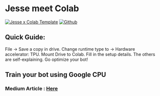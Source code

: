 # Jesse meet Colab
[![Jesse x Colab Template](https://colab.research.google.com/assets/colab-badge.svg)](https://colab.research.google.com/drive/13fp4W6lBvfPsSxuhEnVxCYMGgfDa6egk?usp=sharing)
[![Github](https://colab.research.google.com/assets/colab-badge.svg)](https://colab.research.google.com/drive/1nMFcw7f3yQ8AUwW3Su7xJLq2bmhJ-Ddo?usp=sharing)

## Quick Guide:
File -> Save a copy in drive.
Change runtime type to -> Hardware accelerator: TPU.
Mount Drive to Colab.
Fill in the setup details.
The others are self-explaining.
Go optimize your bot!

## Train your bot using Google CPU
### Medium Article : [Here](https://didi27.medium.com/optimize-jesse-trade-on-google-colab-af065885be98)
